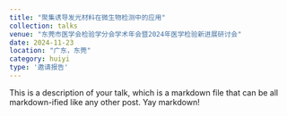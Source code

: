 ```yaml
---
title: "聚集诱导发光材料在微生物检测中的应用"
collection: talks
venue: "东莞市医学会检验学分会学术年会暨2024年医学检验新进展研讨会"
date: 2024-11-23
location: "广东，东莞"
category: huiyi
type: '邀请报告'
---
```


This is a description of your talk, which is a markdown file that can be all markdown-ified like any other post. Yay markdown!
